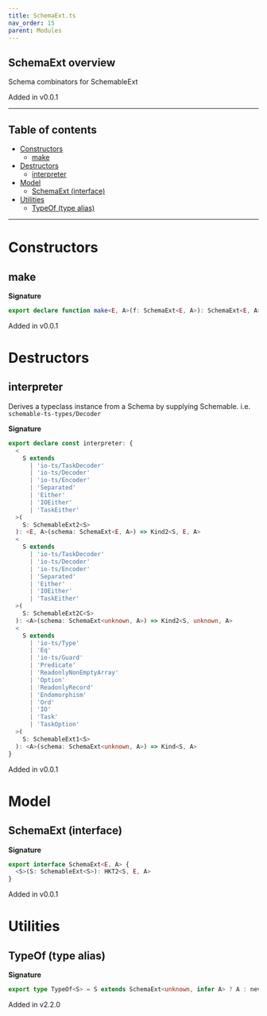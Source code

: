 ```yaml
---
title: SchemaExt.ts
nav_order: 15
parent: Modules
---
```


## SchemaExt overview

Schema combinators for SchemableExt

Added in v0.0.1

---

<h2 class="text-delta">Table of contents</h2>

- [Constructors](#constructors)
  - [make](#make)
- [Destructors](#destructors)
  - [interpreter](#interpreter)
- [Model](#model)
  - [SchemaExt (interface)](#schemaext-interface)
- [Utilities](#utilities)
  - [TypeOf (type alias)](#typeof-type-alias)

---

# Constructors

## make

**Signature**

```ts
export declare function make<E, A>(f: SchemaExt<E, A>): SchemaExt<E, A>
```

Added in v0.0.1

# Destructors

## interpreter

Derives a typeclass instance from a Schema by supplying Schemable. i.e.
`schemable-ts-types/Decoder`

**Signature**

```ts
export declare const interpreter: {
  <
    S extends
      | 'io-ts/TaskDecoder'
      | 'io-ts/Decoder'
      | 'io-ts/Encoder'
      | 'Separated'
      | 'Either'
      | 'IOEither'
      | 'TaskEither'
  >(
    S: SchemableExt2<S>
  ): <E, A>(schema: SchemaExt<E, A>) => Kind2<S, E, A>
  <
    S extends
      | 'io-ts/TaskDecoder'
      | 'io-ts/Decoder'
      | 'io-ts/Encoder'
      | 'Separated'
      | 'Either'
      | 'IOEither'
      | 'TaskEither'
  >(
    S: SchemableExt2C<S>
  ): <A>(schema: SchemaExt<unknown, A>) => Kind2<S, unknown, A>
  <
    S extends
      | 'io-ts/Type'
      | 'Eq'
      | 'io-ts/Guard'
      | 'Predicate'
      | 'ReadonlyNonEmptyArray'
      | 'Option'
      | 'ReadonlyRecord'
      | 'Endomorphism'
      | 'Ord'
      | 'IO'
      | 'Task'
      | 'TaskOption'
  >(
    S: SchemableExt1<S>
  ): <A>(schema: SchemaExt<unknown, A>) => Kind<S, A>
}
```

Added in v0.0.1

# Model

## SchemaExt (interface)

**Signature**

```ts
export interface SchemaExt<E, A> {
  <S>(S: SchemableExt<S>): HKT2<S, E, A>
}
```

Added in v0.0.1

# Utilities

## TypeOf (type alias)

**Signature**

```ts
export type TypeOf<S> = S extends SchemaExt<unknown, infer A> ? A : never
```

Added in v2.2.0
